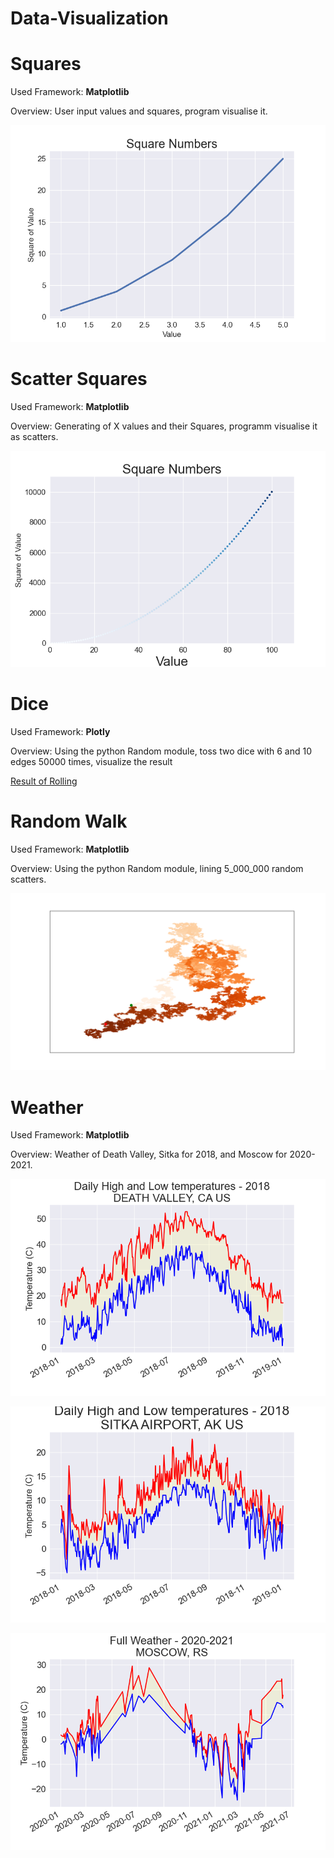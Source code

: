 # Data-Visualization

# Squares
Used Framework: **Matplotlib**

Overview:
User input values and squares, program visualise it.

![plot](img/squares.png)

# Scatter Squares
Used Framework: **Matplotlib**

Overview:
Generating of X values and their Squares, programm visualise it as scatters.

![plot](img/scatter_squares.png)

# Dice
Used Framework: **Plotly**

Overview:
Using the python Random module, toss two dice with 6 and 10 edges 50000 times, visualize the result

[Result of Rolling](img/d6_d10.html)

# Random Walk
Used Framework: **Matplotlib**

Overview:
Using the python Random module, lining 5_000_000 random scatters.

![plot](img/random_walk.png)

# Weather
Used Framework: **Matplotlib**

Overview:
Weather of Death Valley, Sitka for 2018, and Moscow for 2020-2021.

![Death Valley](img/death_valley_weather_plot.png)

![Sitka](img/sitka_weather_plot.png)

![Moscow](img/moscow_weather_plot.png)
